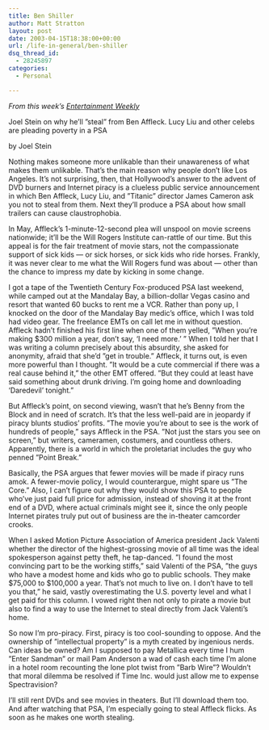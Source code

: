 ```yaml
---
title: Ben Shiller
author: Matt Stratton
layout: post
date: 2003-04-15T18:38:00+00:00
url: /life-in-general/ben-shiller
dsq_thread_id:
  - 28245897
categories:
  - Personal

---
```

_From this week&#8217;s [Entertainment Weekly][1]_

Joel Stein on why he&#8217;ll &#8221;steal&#8221; from Ben Affleck. Lucy Liu and other celebs are pleading poverty in a PSA
  
by Joel Stein

Nothing makes someone more unlikable than their unawareness of what makes them unlikable. That&#8217;s the main reason why people don&#8217;t like Los Angeles. It&#8217;s not surprising, then, that Hollywood&#8217;s answer to the advent of DVD burners and Internet piracy is a clueless public service announcement in which Ben Affleck, Lucy Liu, and &#8221;Titanic&#8221; director James Cameron ask you not to steal from them. Next they&#8217;ll produce a PSA about how small trailers can cause claustrophobia.

In May, Affleck&#8217;s 1-minute-12-second plea will unspool on movie screens nationwide; it&#8217;ll be the Will Rogers Institute can-rattle of our time. But this appeal is for the fair treatment of movie stars, not the compassionate support of sick kids &#8212; or sick horses, or sick kids who ride horses. Frankly, it was never clear to me what the Will Rogers fund was about &#8212; other than the chance to impress my date by kicking in some change.

I got a tape of the Twentieth Century Fox-produced PSA last weekend, while camped out at the Mandalay Bay, a billion-dollar Vegas casino and resort that wanted 60 bucks to rent me a VCR. Rather than pony up, I knocked on the door of the Mandalay Bay medic&#8217;s office, which I was told had video gear. The freelance EMTs on call let me in without question. Affleck hadn&#8217;t finished his first line when one of them yelled, &#8221;When you&#8217;re making $300 million a year, don&#8217;t say, &#8216;I need more.&#8217; &#8221; When I told her that I was writing a column precisely about this absurdity, she asked for anonymity, afraid that she&#8217;d &#8221;get in trouble.&#8221; Affleck, it turns out, is even more powerful than I thought. &#8221;It would be a cute commercial if there was a real cause behind it,&#8221; the other EMT offered. &#8221;But they could at least have said something about drunk driving. I&#8217;m going home and downloading &#8216;Daredevil&#8217; tonight.&#8221;

But Affleck&#8217;s point, on second viewing, wasn&#8217;t that he&#8217;s Benny from the Block and in need of scratch. It&#8217;s that the less well-paid are in jeopardy if piracy blunts studios&#8217; profits. &#8221;The movie you&#8217;re about to see is the work of hundreds of people,&#8221; says Affleck in the PSA. &#8221;Not just the stars you see on screen,&#8221; but writers, cameramen, costumers, and countless others. Apparently, there is a world in which the proletariat includes the guy who penned &#8221;Point Break.&#8221;

Basically, the PSA argues that fewer movies will be made if piracy runs amok. A fewer-movie policy, I would counterargue, might spare us &#8221;The Core.&#8221; Also, I can&#8217;t figure out why they would show this PSA to people who&#8217;ve just paid full price for admission, instead of shoving it at the front end of a DVD, where actual criminals might see it, since the only people Internet pirates truly put out of business are the in-theater camcorder crooks.

When I asked Motion Picture Association of America president Jack Valenti whether the director of the highest-grossing movie of all time was the ideal spokesperson against petty theft, he tap-danced. &#8221;I found the most convincing part to be the working stiffs,&#8221; said Valenti of the PSA, &#8221;the guys who have a modest home and kids who go to public schools. They make $75,000 to $100,000 a year. That&#8217;s not much to live on. I don&#8217;t have to tell you that,&#8221; he said, vastly overestimating the U.S. poverty level and what I get paid for this column. I vowed right then not only to pirate a movie but also to find a way to use the Internet to steal directly from Jack Valenti&#8217;s home.

So now I&#8217;m pro-piracy. First, piracy is too cool-sounding to oppose. And the ownership of &#8221;intellectual property&#8221; is a myth created by ingenious nerds. Can ideas be owned? Am I supposed to pay Metallica every time I hum &#8221;Enter Sandman&#8221; or mail Pam Anderson a wad of cash each time I&#8217;m alone in a hotel room recounting the lone plot twist from &#8221;Barb Wire&#8221;? Wouldn&#8217;t that moral dilemma be resolved if Time Inc. would just allow me to expense Spectravision?

I&#8217;ll still rent DVDs and see movies in theaters. But I&#8217;ll download them too. And after watching that PSA, I&#8217;m especially going to steal Affleck flicks. As soon as he makes one worth stealing.

 [1]: http://www.ew.com